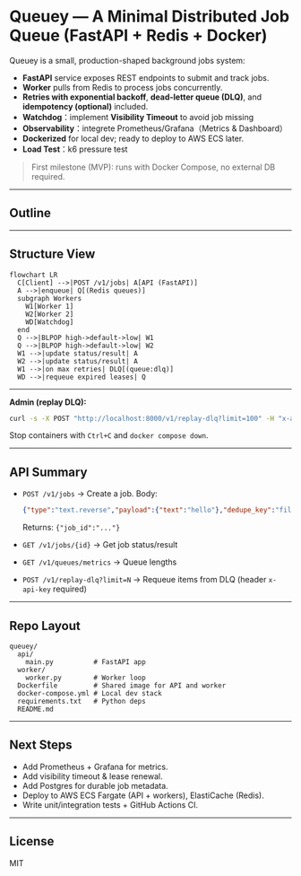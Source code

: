 # Queuey — A Minimal Distributed Job Queue (FastAPI + Redis + Docker)

Queuey is a small, production-shaped background jobs system:
- **FastAPI** service exposes REST endpoints to submit and track jobs.
- **Worker** pulls from Redis to process jobs concurrently.
- **Retries with exponential backoff**, **dead-letter queue (DLQ)**, and **idempotency (optional)** included.
- **Watchdog**：implement **Visibility Timeout** to avoid job missing
- **Observability**：integrete Prometheus/Grafana（Metrics & Dashboard）
- **Dockerized** for local dev; ready to deploy to AWS ECS later.
- **Load Test**：k6 pressure test

> First milestone (MVP): runs with Docker Compose, no external DB required.

---

## Outline


---

## Structure View

```mermaid
flowchart LR
  C[Client] -->|POST /v1/jobs| A[API (FastAPI)]
  A -->|enqueue| Q[(Redis queues)]
  subgraph Workers
    W1[Worker 1]
    W2[Worker 2]
    WD[Watchdog]
  end
  Q -->|BLPOP high->default->low| W1
  Q -->|BLPOP high->default->low| W2
  W1 -->|update status/result| A
  W2 -->|update status/result| A
  W1 -->|on max retries| DLQ[(queue:dlq)]
  WD -->|requeue expired leases| Q
```

---

**Admin (replay DLQ):**
```bash
curl -s -X POST "http://localhost:8000/v1/replay-dlq?limit=100" -H "x-api-key: dev" | jq
```

Stop containers with `Ctrl+C` and `docker compose down`.

---

## API Summary

- `POST /v1/jobs` → Create a job. Body:
  ```json
  {"type":"text.reverse","payload":{"text":"hello"},"dedupe_key":"file123:200x200"}
  ```
  Returns: `{"job_id":"..."}`

- `GET /v1/jobs/{id}` → Get job status/result

- `GET /v1/queues/metrics` → Queue lengths

- `POST /v1/replay-dlq?limit=N` → Requeue items from DLQ (header `x-api-key` required)

---

## Repo Layout

```
queuey/
  api/
    main.py          # FastAPI app
  worker/
    worker.py        # Worker loop
  Dockerfile         # Shared image for API and worker
  docker-compose.yml # Local dev stack
  requirements.txt   # Python deps
  README.md
```

---

## Next Steps

- Add Prometheus + Grafana for metrics.
- Add visibility timeout & lease renewal.
- Add Postgres for durable job metadata.
- Deploy to AWS ECS Fargate (API + workers), ElastiCache (Redis).
- Write unit/integration tests + GitHub Actions CI.

---

## License

MIT
